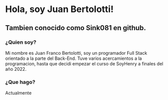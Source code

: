 # Hola, soy Juan Bertolotti!
## Tambien conocido como Sink081 en github.

### ¿Quien soy?
Mi nombre es Juan Franco Bertolotti, soy un programador Full Stack orientado a la parte del Back-End.
Tuve varios acercamientos a la programacion, hasta que decidi empezar el curso de SoyHenry a finales del año 2022.

### ¿Que hago?
Actualmente 